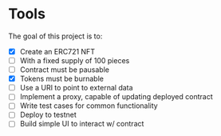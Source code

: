 # Tools

The goal of this project is to:

- [x] Create an ERC721 NFT
- [ ] With a fixed supply of 100 pieces
- [ ] Contract must be pausable
- [x] Tokens must be burnable
- [ ] Use a URI to point to external data
- [ ] Implement a proxy, capable of updating deployed contract
- [ ] Write test cases for common functionality
- [ ] Deploy to testnet
- [ ] Build simple UI to interact w/ contract
